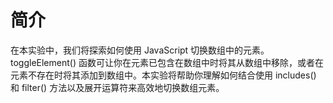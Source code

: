 # 简介

在本实验中，我们将探索如何使用 JavaScript 切换数组中的元素。toggleElement() 函数可让你在元素已包含在数组中时将其从数组中移除，或者在元素不存在时将其添加到数组中。本实验将帮助你理解如何结合使用 includes() 和 filter() 方法以及展开运算符来高效地切换数组元素。
